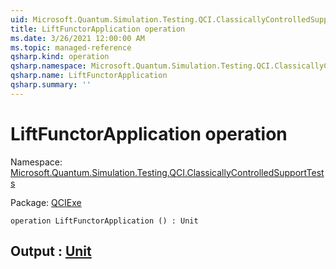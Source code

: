 ```yaml
---
uid: Microsoft.Quantum.Simulation.Testing.QCI.ClassicallyControlledSupportTests.LiftFunctorApplication
title: LiftFunctorApplication operation
ms.date: 3/26/2021 12:00:00 AM
ms.topic: managed-reference
qsharp.kind: operation
qsharp.namespace: Microsoft.Quantum.Simulation.Testing.QCI.ClassicallyControlledSupportTests
qsharp.name: LiftFunctorApplication
qsharp.summary: ''
---
```


# LiftFunctorApplication operation

Namespace: [Microsoft.Quantum.Simulation.Testing.QCI.ClassicallyControlledSupportTests](xref:Microsoft.Quantum.Simulation.Testing.QCI.ClassicallyControlledSupportTests)

Package: [QCIExe](https://nuget.org/packages/QCIExe)




```qsharp
operation LiftFunctorApplication () : Unit
```


## Output : [Unit](xref:microsoft.quantum.lang-ref.unit)

